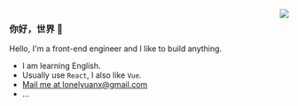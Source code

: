 <img align="right" src="https://github-readme-stats.vercel.app/api?username=imyuanx&show_icons=true&text_color=718096&bg_color=ffffff&hide_title=true&count_private=true" />

### 你好，世界 👋

Hello, I'm a front-end engineer and I like to build anything.

- I am learning English.
- Usually use `React`, I also like `Vue`.
- [Mail me at lonelyuanx@gmail.com](mailto:lonelyuanx@gmail.com)
- ...
